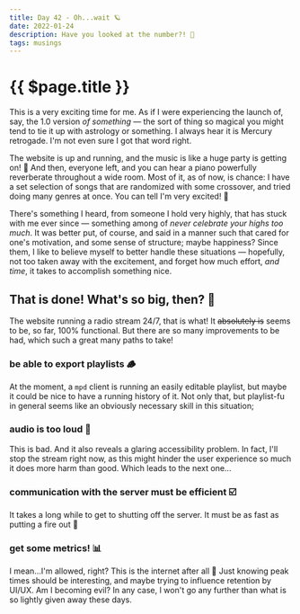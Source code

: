```yaml
---
title: Day 42 - Oh...wait 🪐
date: 2022-01-24
description: Have you looked at the number?! 🌌
tags: musings
---
```


# {{ $page.title }}

This is a very exciting time for me. As if I were experiencing the launch of, say, the 1.0 version *of something* — the sort of thing so magical you might tend to tie it up with astrology or something. I always hear it is Mercury retrogade. I'm not even sure I got that word right.

The website is up and running, and the music is like a huge party is getting on! 🎉 And then, everyone left, and you can hear a piano powerfully reverberate throughout a wide room. Most of it, as of now, is chance: I have a set selection of songs that are randomized with some crossover, and tried doing many genres at once. You can tell I'm very excited! 🎊

There's something I heard, from someone I hold very highly, that has stuck with me ever since — something among of *never celebrate your highs too much*. It was better put, of course, and said in a manner such that cared for one's motivation, and some sense of structure; maybe happiness? Since them, I like to believe myself to better handle these situations — hopefully, not too taken away with the excitement, and forget how much effort, *and time*, it takes to accomplish something nice.

## That is done! What's so big, then? 🧐

The website running a radio stream 24/7, that is what! It ~~absolutely is~~ seems to be, so far, 100% functional. But there are so many improvements to be had, which such a great many paths to take!

### be able to export playlists 🪵
At the moment, a `mpd` client is running an easily editable playlist, but maybe it could be nice to have a running history of it. Not only that, but playlist-fu in general seems like an obviously necessary skill in this situation;
### audio is too loud 🤯
This is bad. And it also reveals a glaring accessibility problem. In fact, I'll stop the stream right now, as this might hinder the user experience so much it does more harm than good. Which leads to the next one...
### communication with the server must be **efficient** ☑️
It takes a long while to get to shutting off the server. It must be as fast as putting a fire out 🧯
### get some metrics! 📊
I mean...I'm allowed, right? This is the internet after all 👺 Just knowing peak times should be interesting, and maybe trying to influence retention by UI/UX. Am I becoming evil? In any case, I won't go any further than what is so lightly given away these days.


<FetchComments :title=$frontmatter.title />
<PostComments :title=$frontmatter.title />
